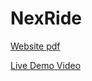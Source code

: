 # NexRide

[Website pdf](https://drive.google.com/file/d/1k8G5Z80447HzjXa0rSsgM3sDYXNlEOOI/view?usp=drive_link)

[Live Demo Video](https://drive.google.com/file/d/1_8F-Hqq0jV-ju4UnfWsHam3clMLJIcDA/view?usp=drive_link)
